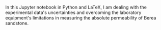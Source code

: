 In this Jupyter notebook in Python and LaTeX, I am dealing with the experimental data's uncertainties and overcoming the laboratory equipment's limitations in measuring the absolute permeability of Berea sandstone.
